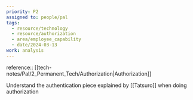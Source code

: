 ```yaml
---
priority: P2
assigned to: people/pal
tags:
  - resource/technology
  - resource/authorization
  - area/employee_capability
  - date/2024-03-13
work: analysis
---
```


reference:: [[tech-notes/Pal/2_Permanent_Tech/Authorization|Authorization]]

Understand the authentication piece explained by [[Tatsuro]] when doing authorization 

